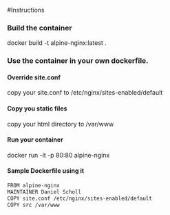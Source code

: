 #Instructions

### Build the container
docker build -t alpine-nginx:latest .

### Use the container in your own dockerfile.

#### Override site.conf
copy your site.conf to /etc/nginx/sites-enabled/default

#### Copy you static files
copy your html directory to /var/www

#### Run your container
docker run -it -p 80:80 alpine-nginx


#### Sample Dockerfile using it
```bash
FROM alpine-nginx
MAINTAINER Daniel Scholl
COPY site.conf /etc/nginx/sites-enabled/default
COPY src /var/www
```
